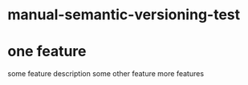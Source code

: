 # manual-semantic-versioning-test

# one feature
some feature description
some other feature
more features
